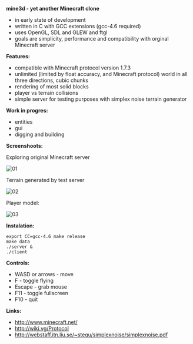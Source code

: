 **mine3d - yet another Minecraft clone**

 * in early state of development
 * written in C with GCC extensions (gcc-4.6 required)
 * uses OpenGL, SDL and GLEW and ftgl
 * goals are simplicity, performance and compatibility with orginal Minecraft server

**Features:**

 * compatible with Minecraft protocol version 1.7.3
 * unlimited (limited by float accuracy, and Minecraft protocol) world in all three directions, cubic chunks
 * rendering of most solid blocks
 * player vs terrain collisions
 * simple server for testing purposes with simplex noise terrain generator

**Work in progres:**

 * entities
 * gui
 * digging and building

**Screenshoots:**

Exploring original Minecraft server

![01](http://i.imgur.com/NXRa9l.png)

Terrain generated by test server

![02](http://i.imgur.com/it1nbl.png)

Player model:

![03](http://i.imgur.com/kxlOIl.png)
 
**Instalation:**

    export CC=gcc-4.6 make release
    make data
    ./server &
    ./client

**Controls:**

  * WASD or arrows - move
  * F - toggle flying
  * Escape - grab mouse
  * F11 - toggle fullscreen
  * F10 - quit

**Links:**

  * http://www.minecraft.net/
  * http://wiki.vg/Protocol
  * http://webstaff.itn.liu.se/~stegu/simplexnoise/simplexnoise.pdf

